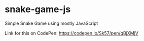 # snake-game-js
Simple Snake Game using mostly JavaScript

Link for this on CodePen: https://codepen.io/Sk57/pen/qBjXMjV
